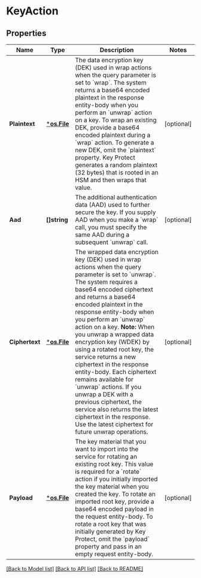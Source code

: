 # KeyAction

## Properties
Name | Type | Description | Notes
------------ | ------------- | ------------- | -------------
**Plaintext** | [***os.File**](*os.File.md) | The data encryption key (DEK) used in wrap actions when the query parameter is set to &#x60;wrap&#x60;. The system returns a base64 encoded plaintext in the response entity-body when you perform an &#x60;unwrap&#x60; action on a key.     To wrap an existing DEK, provide a base64 encoded plaintext during a &#x60;wrap&#x60; action. To generate a new DEK, omit the &#x60;plaintext&#x60; property. Key Protect generates a random plaintext (32 bytes) that is rooted in an HSM and then wraps that value.  | [optional] 
**Aad** | **[]string** | The additional authentication data (AAD) used to further secure the key.     If you supply AAD when you make a &#x60;wrap&#x60; call, you must specify the same AAD during a subsequent &#x60;unwrap&#x60; call.  | [optional] 
**Ciphertext** | [***os.File**](*os.File.md) | The wrapped data encryption key (DEK) used in wrap actions when the query parameter is set to &#x60;unwrap&#x60;. The system requires a base64 encoded ciphertext and returns a base64 encoded plaintext in the response entity-body when you perform an &#x60;unwrap&#x60; action on a key.       **Note:** When you unwrap a wrapped data encryption key (WDEK) by using a rotated root key, the service returns a new ciphertext in the response entity-body. Each ciphertext remains available for &#x60;unwrap&#x60; actions. If you unwrap a DEK with a previous ciphertext, the service also returns the latest ciphertext in the response.  Use the latest ciphertext for future unwrap operations.   | [optional] 
**Payload** | [***os.File**](*os.File.md) | The key material that you want to import into the service for rotating an existing root key. This value is  required for a &#x60;rotate&#x60; action if you initially imported the key material when you created the key.     To rotate an imported root key, provide a base64 encoded payload in the request entity-body. To rotate a root key that was initially generated by Key Protect, omit the &#x60;payload&#x60; property and pass in an empty request entity-body. | [optional] 

[[Back to Model list]](../README.md#documentation-for-models) [[Back to API list]](../README.md#documentation-for-api-endpoints) [[Back to README]](../README.md)


